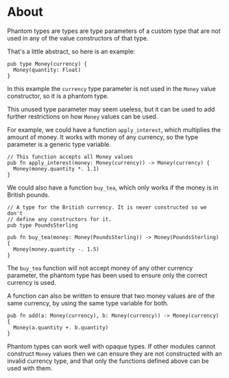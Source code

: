 # About

Phantom types are types are type parameters of a custom type that are not used in any of the value constructors of that type.

That's a little abstract, so here is an example:

```gleam
pub type Money(currency) {
  Money(quantity: Float)
}
```

In this example the `currency` type parameter is not used in the `Money` value constructor, so it is a phantom type.

This unused type parameter may seem useless, but it can be used to add further restrictions on how `Money` values can be used.

For example, we could have a function `apply_interest`, which multiplies the amount of money. It works with money of any currency, so the type parameter is a generic type variable.

```gleam
// This function accepts all Money values
pub fn apply_interest(money: Money(currency)) -> Money(currency) {
  Money(money.quantity *. 1.1)
}
```

We could also have a function `buy_tea`, which only works if the money is in British pounds.

```gleam
// A type for the British currency. It is never constructed so we don't
// define any constructors for it.
pub type PoundsSterling

pub fn buy_tea(money: Money(PoundsSterling)) -> Money(PoundsSterling) {
  Money(money.quantity -. 1.5)
}
```

The `buy_tea` function will not accept money of any other currency parameter, the phantom type has been used to ensure only the correct currency is used.

A function can also be written to ensure that two money values are of the same currency, by using the same type variable for both.

```gleam
pub fn add(a: Money(currency), b: Money(currency)) -> Money(currency) {
  Money(a.quantity +. b.quantity)
}
```

Phantom types can work well with opaque types. If other modules cannot construct `Money` values then we can ensure they are not constructed with an invalid currency type, and that only the functions defined above can be used with them.
